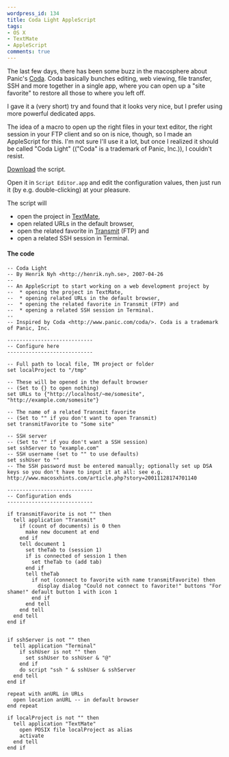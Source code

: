 ```yaml
---
wordpress_id: 134
title: Coda Light AppleScript
tags:
- OS X
- TextMate
- AppleScript
comments: true
---
```

The last few days, there has been some buzz in the macosphere about Panic's <a href="http://www.panic.com/coda/">Coda</a>. Coda basically bunches editing, web viewing, file transfer, SSH and more together in a single app, where you can open up a "site favorite" to restore all those to where you left off.

I gave it a (very short) try and found that it looks very nice, but I prefer using more powerful dedicated apps.

The idea of a macro to open up the right files in your text editor, the right session in your FTP client and so on is nice, though, so I made an AppleScript for this. I'm not sure I'll use it a lot, but once I realized it should be called "Coda Light" (("Coda" is a trademark of Panic, Inc.)), I couldn't resist.

<!--more-->

<a href="http://henrik.nyh.se/uploads/Coda%20Light.app">Download</a> the script.

Open it in <code>Script Editor.app</code> and edit the configuration values, then just run it (by e.g. double-clicking) at your pleasure.

The script will
<ul>
 <li>open the project in <a href="http://macromates.com/">TextMate</a>,</li>
 <li>open related URLs in the default browser,</li>
 <li>open the related favorite in <a href="http://www.panic.com/transmit/">Transmit</a> (FTP) and</li>
 <li>open a related SSH session in Terminal.</li>
</ul>

<h4>The code</h4>

``` applescript
-- Coda Light
-- By Henrik Nyh <http://henrik.nyh.se>, 2007-04-26
--
-- An AppleScript to start working on a web development project by
--  * opening the project in TextMate,
--  * opening related URLs in the default browser,
--  * opening the related favorite in Transmit (FTP) and
--  * opening a related SSH session in Terminal.
--
-- Inspired by Coda <http://www.panic.com/coda/>. Coda is a trademark of Panic, Inc.

----------------------------
-- Configure here
----------------------------

-- Full path to local file, TM project or folder
set localProject to "/tmp"

-- These will be opened in the default browser
-- (Set to {} to open nothing)
set URLs to {"http://localhost/~me/somesite", "http://example.com/somesite"}

-- The name of a related Transmit favorite
-- (Set to "" if you don't want to open Transmit)
set transmitFavorite to "Some site"

-- SSH server
-- (Set to "" if you don't want a SSH session)
set sshServer to "example.com"
-- SSH username (set to "" to use defaults)
set sshUser to ""
-- The SSH password must be entered manually; optionally set up DSA keys so you don't have to input it at all: see e.g. http://www.macosxhints.com/article.php?story=20011128174701140

----------------------------
-- Configuration ends
----------------------------

if transmitFavorite is not "" then
  tell application "Transmit"
    if (count of documents) is 0 then
      make new document at end
    end if
    tell document 1
      set theTab to (session 1)
      if is connected of session 1 then
        set theTab to (add tab)
      end if
      tell theTab
        if not (connect to favorite with name transmitFavorite) then
          display dialog "Could not connect to favorite!" buttons "For shame!" default button 1 with icon 1
        end if
      end tell
    end tell
  end tell
end if


if sshServer is not "" then
  tell application "Terminal"
    if sshUser is not "" then
      set sshUser to sshUser & "@"
    end if
    do script "ssh " & sshUser & sshServer
  end tell
end if

repeat with anURL in URLs
  open location anURL -- in default browser
end repeat

if localProject is not "" then
  tell application "TextMate"
    open POSIX file localProject as alias
    activate
  end tell
end if
```
